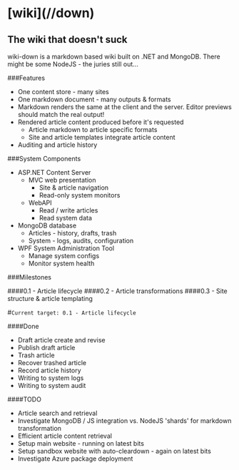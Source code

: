 # \[wiki\]\(//down\)

## The wiki that doesn't suck

wiki-down is a markdown based wiki built on .NET and MongoDB. There might be some NodeJS - the juries still
out...

###Features

* One content store - many sites
* One markdown document - many outputs & formats
* Markdown renders the same at the client and the server. Editor previews 
should match the real output!
* Rendered article content produced before it's requested
    * Article markdown to article specific formats
    * Site and article templates integrate article content
* Auditing and article history

###System Components

* ASP.NET Content Server
    * MVC web presentation
        * Site & article navigation
        * Read-only system monitors
    * WebAPI 
        * Read / write articles
        * Read system data
* MongoDB database
    * Articles - history, drafts, trash
    * System - logs, audits, configuration
* WPF System Administration Tool
    * Manage system configs
    * Monitor system health

###Milestones

####0.1 - Article lifecycle
####0.2 - Article transformations
####0.3 - Site structure & article templating

#`Current target: 0.1 - Article lifecycle`

####Done

* Draft article create and revise
* Publish draft article
* Trash article
* Recover trashed article
* Record article history
* Writing to system logs
* Writing to system audit

####TODO

* Article search and retrieval
* Investigate MongoDB / JS integration vs. NodeJS 'shards' for markdown transformation
* Efficient article content retrieval
* Setup main website - running on latest bits
* Setup sandbox website with auto-cleardown - again on latest bits
* Investigate Azure package deployment
